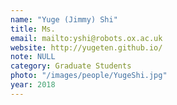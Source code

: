 ```yaml
---
name: "Yuge (Jimmy) Shi"
title: Ms.
email: mailto:yshi@robots.ox.ac.uk
website: http://yugeten.github.io/
note: NULL
category: Graduate Students
photo: "/images/people/YugeShi.jpg"
year: 2018
---
```

